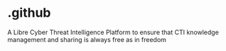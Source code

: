 # .github
  A Libre Cyber Threat Intelligence Platform to ensure that CTI knowledge management and sharing is always free as in freedom 
